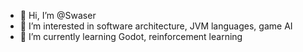 - 👋 Hi, I’m @Swaser
- 👀 I’m interested in software architecture, JVM languages, game AI
- 🌱 I’m currently learning Godot, reinforcement learning

<!---
Swaser/Swaser is a ✨ special ✨ repository because its `README.md` (this file) appears on your GitHub profile.
You can click the Preview link to take a look at your changes.
--->

